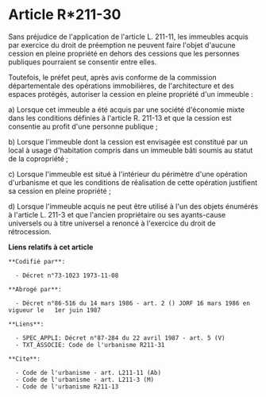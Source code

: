 # Article R*211-30

Sans préjudice de l'application de l'article L. 211-11, les immeubles acquis par exercice du droit de préemption ne peuvent
faire l'objet d'aucune cession en pleine propriété en dehors des cessions que les personnes publiques pourraient se consentir
entre elles.

Toutefois, le préfet peut, après avis conforme de la commission départementale des opérations immobilières, de l'architecture
et des espaces protégés, autoriser la cession en pleine propriété d'un immeuble :

a) Lorsque cet immeuble a été acquis par une société d'économie mixte dans les conditions définies à l'article R. 211-13 et
que la cession est consentie au profit d'une personne publique ;

b) Lorsque l'immeuble dont la cession est envisagée est constitué par un local à usage d'habitation compris dans un immeuble
bâti soumis au statut de la copropriété ;

c) Lorsque l'immeuble est situé à l'intérieur du périmètre d'une opération d'urbanisme et que les conditions de réalisation
de cette opération justifient sa cession en pleine propriété ;

d) Lorsque l'immeuble acquis ne peut être utilisé à l'un des objets énumérés à l'article L. 211-3 et que l'ancien
propriétaire ou ses ayants-cause universels ou à titre universel a renoncé à l'exercice du droit de rétrocession.

**Liens relatifs à cet article**

	**Codifié par**:

	  - Décret n°73-1023 1973-11-08

	**Abrogé par**:

	  - Décret n°86-516 du 14 mars 1986 - art. 2 () JORF 16 mars 1986 en vigueur le   1er juin 1987

	**Liens**:

	  - SPEC_APPLI: Décret n°87-284 du 22 avril 1987 - art. 5 (V)
	  - TXT_ASSOCIE: Code de l'urbanisme R211-31

	**Cite**:

	  - Code de l'urbanisme - art. L211-11 (Ab)
	  - Code de l'urbanisme - art. L211-3 (M)
	  - Code de l'urbanisme R211-13
